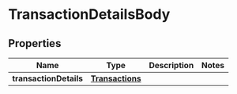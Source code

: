 # TransactionDetailsBody

## Properties
Name | Type | Description | Notes
------------ | ------------- | ------------- | -------------
**transactionDetails** | [**Transactions**](Transactions.md) |  | 
